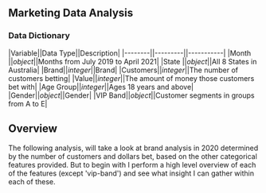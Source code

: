 ## Marketing Data Analysis 


### Data Dictionary 

|Variable||Data Type||Description|
|--------||---------||-----------|
|Month ||*object*||Months from July 2019 to April 2021|
|State ||*object*||All 8 States in Australia|
|Brand||*integer*||Brand|
|Customers||*integer*||The number of customers betting|
|Value||*integer*||The amount of money those customers bet with|
|Age Group||*integer*||Ages 18 years and above|
|Gender||*object*||Gender|
|VIP Band||*object*||Customer segments in groups from A to E|


## Overview 

The following analysis, will take a look at brand analysis in 2020 determined by the number of customers and dollars bet, based on the other categorical features provided. But to begin with I perform a high level overview of each of the features (except 'vip-band') and see what insight I can gather within each of these. 